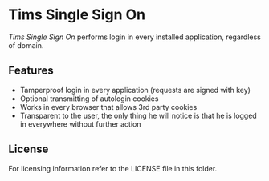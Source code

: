 Tims Single Sign On
===================

*Tims Single Sign On* performs login in every installed application, regardless of domain.

Features
--------

- Tamperproof login in every application (requests are signed with key)
- Optional transmitting of autologin cookies
- Works in every browser that allows 3rd party cookies
- Transparent to the user, the only thing he will notice is that he is logged in everywhere without further action

License
-------

For licensing information refer to the LICENSE file in this folder.